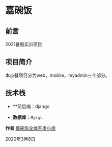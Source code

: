 # 嘉碗饭
## 前言
2021暑假实训项目

## 项目简介
本点餐项目分为web，mobile，myadmin三个部分。

## 技术栈

- **前后端：django

- **数据库：**`Mysql`







**作者** [嘉碗饭全体开发小组](https://https://github.com/Rookiecyber/jiawanfan)

2020年3月8日
